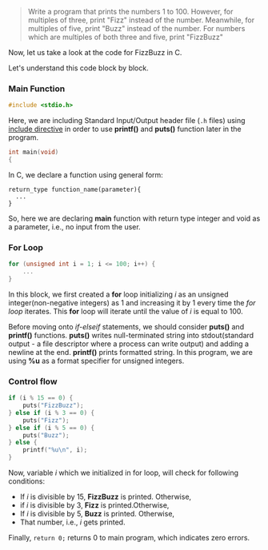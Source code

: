 > Write a program that prints the numbers 1 to 100. However, for multiples of three,
> print "Fizz" instead of the number. Meanwhile, for multiples of five, print "Buzz"
> instead of the number. For numbers which are multiples of both three and five,
> print "FizzBuzz"

Now, let us take a look at the code for FizzBuzz in C.

Let's understand this code block by block.

### Main Function

```c
#include <stdio.h>
```

Here, we are including Standard Input/Output header file (`.h` files) using [include directive][1] in order to use **printf()** and **puts()** function later in the program.

```c
int main(void)
{
```

In C, we declare a function using general form:

```
return_type function_name(parameter){
  ...
}
```

So, here we are declaring **main** function with return type integer and void as a parameter, i.e., no input from the user.

### For Loop

```c
for (unsigned int i = 1; i <= 100; i++) {
    ...
}
```

In this block, we first created a **for** loop initializing *i* as an unsigned integer(non-negative integers) as 1 and increasing it by 1 every time the *for loop* iterates. This **for** loop will iterate until the value of *i* is equal to 100.

Before moving onto *if-elseif* statements, we should consider **puts()** and **printf()** functions. **puts()** writes null-terminated string into stdout(standard output - a file descriptor where a process can write output) and adding a newline at the end. **printf()** prints formatted string. In this program, we are using **%u** as a format specifier for unsigned integers.

### Control flow

```c
if (i % 15 == 0) {
    puts("FizzBuzz");
} else if (i % 3 == 0) {
    puts("Fizz");
} else if (i % 5 == 0) {
    puts("Buzz");
} else {
    printf("%u\n", i);
}
```

Now, variable *i* which we initialized in for loop, will check for following conditions:
- If *i* is divisible by 15, **FizzBuzz** is printed. Otherwise,
- if *i* is divisible by 3, **Fizz** is printed.Otherwise,
- If *i* is divisible by 5, **Buzz** is printed. Otherwise,
- That number, i.e., *i* gets printed.

Finally, `return 0;` returns 0 to main program, which indicates zero errors.

[1]: https://en.wikipedia.org/wiki/Include_directive
